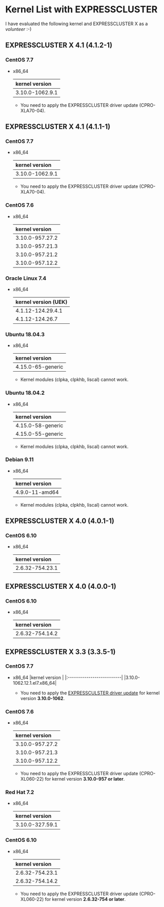 # Kernel List with EXPRESSCLUSTER
I have evaluated the following kernel and EXPRESSCLUSTER X as a *volunteer* :-)

## EXPRESSCLUSTER X 4.1 (4.1.2-1)
### CentOS 7.7
- x86_64

  |kernel version |
  |:--------------|
  |3.10.0-1062.9.1|

  - You need to apply the EXPRESSCLUSTER driver update (CPRO-XLA70-04).

## EXPRESSCLUSTER X 4.1 (4.1.1-1)
### CentOS 7.7
- x86_64

  |kernel version |
  |:--------------|
  |3.10.0-1062.9.1|

  - You need to apply the EXPRESSCLUSTER driver update (CPRO-XLA70-04).


### CentOS 7.6
- x86_64

  |kernel version |
  |:--------------|
  |3.10.0-957.27.2|
  |3.10.0-957.21.3|
  |3.10.0-957.21.2|
  |3.10.0-957.12.2|

### Oracle Linux 7.4
- x86_64

  |kernel version (UEK)|
  |:--------------|
  |4.1.12-124.29.4.1|
  |4.1.12-124.26.7|

### Ubuntu 18.04.3
- x86_64

  |kernel version |
  |:--------------|
  |4.15.0-65-generic|
  
  - Kernel modules (clpka, clpkhb, liscal) cannot work.


### Ubuntu 18.04.2
- x86_64

  |kernel version |
  |:--------------|
  |4.15.0-58-generic|
  |4.15.0-55-generic|

  - Kernel modules (clpka, clpkhb, liscal) cannot work.


### Debian 9.11
- x86_64

  |kernel version |
  |:--------------|
  |4.9.0-11-amd64 |

  - Kernel modules (clpka, clpkhb, liscal) cannot work.

## EXPRESSCLUSTER X 4.0 (4.0.1-1)
### CentOS 6.10
- x86_64

  |kernel version |
  |:--------------|
  |2.6.32-754.23.1|

## EXPRESSCLUSTER X 4.0 (4.0.0-1)
### CentOS 6.10
- x86_64

  |kernel version |
  |:--------------|
  |2.6.32-754.14.2|

## EXPRESSCLUSTER X 3.3 (3.3.5-1)
### CentOS 7.7
- x86_64
  |kernel version             |
  |:--------------------------|
  |3.10.0-1062.12.1.el7.x86_64|

  - You need to apply the [EXPRESSCULSTER driver update](https://www.support.nec.co.jp/en/View.aspx?NoClear=on&id=4140100112) for kernel version **3.10.0-1062**.

### CentOS 7.6
- x86_64

  |kernel version |
  |:--------------|
  |3.10.0-957.27.2|
  |3.10.0-957.21.3|
  |3.10.0-957.12.2|

  - You need to apply the EXPRESSCLUSTER driver update (CPRO-XL060-22) for kernel version **3.10.0-957 or later**.

### Red Hat 7.2
- x86_64

  |kernel version |
  |:--------------|
  |3.10.0-327.59.1|


### CentOS 6.10
- x86_64

  |kernel version |
  |:--------------|
  |2.6.32-754.23.1|
  |2.6.32-754.14.2|

  - You need to apply the EXPRESSCLUSTER driver update (CPRO-XL060-22) for kernel version **2.6.32-754 or later**.
